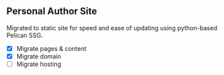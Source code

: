 ## Personal Author Site

Migrated to static site for speed and ease of updating using python-based Pelican SSG.

- [x] Migrate pages & content
- [x] Migrate domain
- [ ] Migrate hosting 
